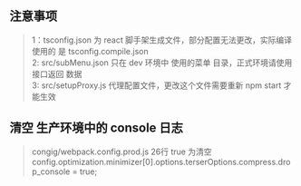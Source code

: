 ## 注意事项

>1：tsconfig.json 为 react 脚手架生成文件，部分配置无法更改，实际编译 使用的 是 tsconfig.compile.json <br/>
>2: src/subMenu.json 只在 dev 环境中 使用的菜单 目录，正式环境请使用接口返回 数据<br/>
>3: src/setupProxy.js 代理配置文件，更改这个文件需要重新 npm start 才能生效<br/>

## 清空 生产环境中的 console 日志
> congig/webpack.config.prod.js 26行 true 为清空
> config.optimization.minimizer[0].options.terserOptions.compress.drop_console = true;